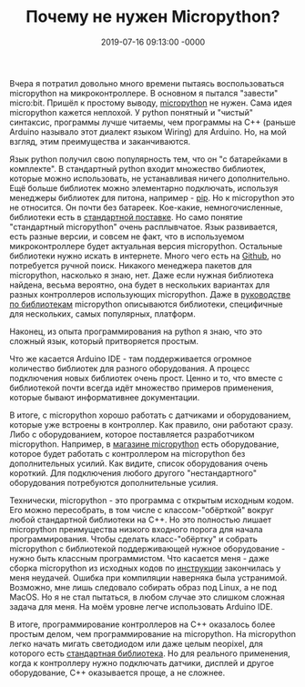﻿---
title:  "Почему не нужен Micropython?"
date: 2019-07-16 09:13:00 -0000
tags: waste environment
---

Вчера я потратил довольно много времени пытаясь воспользоваться micropython на микроконтроллере. В основном я пытался "завести" micro:bit. Пришёл к простому выводу, [micropython](https://micropython.org/) не нужен. Сама идея micropython кажется неплохой. У python понятный и "чистый" синтаксис, программы лучше читаемы, чем программы на C++ (раньше Arduino называло этот диалект языком Wiring) для Arduino. Но, на мой взгляд, этим преимущества и заканчиваются.

Язык python получил свою популярность тем, что он "с батарейками в комплекте". В стандартный python входит множество библиотек, которые можно использовать, не устанавливая ничего дополнительно. Ещё больше библиотек можно элементарно подключать, используя менеджеры библиотек для питона, например - [pip](https://pythonworld.ru/osnovy/pip.html). Но к micropython это не относится. Он почти без батареек. Кое-какие, немногочисленные, библиотеки есть в [стандартной поставке](https://docs.micropython.org/en/latest/library/index.html). Но само понятие "стандартный micropython" очень расплывчатое. Язык развивается, есть разные версии, и совсем не факт, что в используемом микроконтроллере будет актуальная версия micropython. Остальные библиотеки нужно искать в интернете. Много чего есть на [Github](https://github.com/micropython/micropython-lib), но потребуется ручной поиск. Никакого менеджера пакетов для micropython, насколько я знаю, нет. Даже если нужная библиотека найдена, весьма вероятно, она будет в нескольких вариантах для разных контроллеров использующих micropython. Даже в [руководстве по библиотекам](https://docs.micropython.org/en/latest/library/index.html) micropython описываются библиотеки, специфичные для нескольких, самых популярных, платформ.

Наконец, из опыта программирования на python я знаю, что это сложный язык, который притворяется простым.

Что же касается Arduino IDE - там поддерживается огромное количество библиотек для разного оборудования. А процесс подключения новых библиотек очень прост. Ценно и то, что вместе с библиотекой почти всегда идёт множество примеров применения, которые бывают информативнее документации.

В итоге, с micropython хорошо работать с датчиками и оборудованием, которые уже встроены в контроллер. Как правило, они работают сразу. Либо с оборудованием, которое поставляется разработчиком micropython. Например, в [магазине micropython](https://store.micropython.org/) есть оборудование, которое будет работать с контроллером на micropython без дополнительных усилий. Как видите, список оборудования очень короткий. Для подключения любого другого "нестандартного" оборудования потребуются дополнительные усилия. 

Технически, micropython - это программа с открытым исходным кодом. Его можно пересобрать, в том числе с классом-"обёрткой" вокруг любой стандартной библиотеки на C++. Но это полностью лишает micropython преимущества низкого входного порога для начала программирования. Чтобы сделать класс-"обёртку" и собрать micropython с библиотекой поддерживающей нужное оборудование - нужно быть классным программистом. Что касается меня - даже сборка micropython из исходных кодов по [инструкции](https://microbit-micropython.readthedocs.io/en/latest/devguide/flashfirmware.html) закончилась у меня неудачей. Ошибка при компиляции наверняка была устранимой. Возможно, мне лишь следовало собирать образ под Linux, а не под MacOS. Но я не стал пытаться, в любом случае это слишком сложная задача для меня. На моём уровне легче использовать Arduino IDE. 

В итоге, программирование контроллеров на C++ оказалось более простым делом, чем программирование на micropython. На micropython легко начать мигать светодиодом или даже целым neopixel, для которого есть [стандартная библиотека](https://microbit-micropython.readthedocs.io/en/latest/neopixel.html). Но для реального применения, когда к контроллеру нужно подключать датчики, дисплей и другое оборудование, C++ оказывается проще, а не сложнее. 